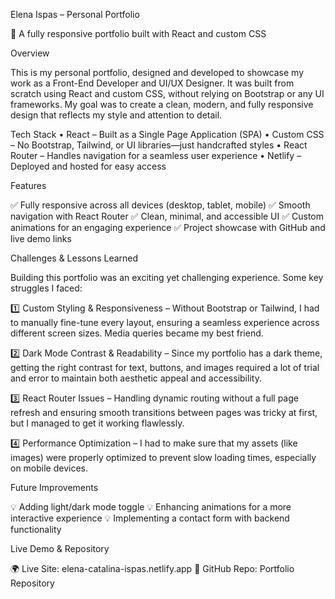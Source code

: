Elena Ispas – Personal Portfolio

🚀 A fully responsive portfolio built with React and custom CSS

Overview

This is my personal portfolio, designed and developed to showcase my work as a Front-End Developer and UI/UX Designer. It was built from scratch using React and custom CSS, without relying on Bootstrap or any UI frameworks. My goal was to create a clean, modern, and fully responsive design that reflects my style and attention to detail.

Tech Stack
	•	React – Built as a Single Page Application (SPA)
	•	Custom CSS – No Bootstrap, Tailwind, or UI libraries—just handcrafted styles
	•	React Router – Handles navigation for a seamless user experience
	•	Netlify – Deployed and hosted for easy access

Features

✅ Fully responsive across all devices (desktop, tablet, mobile)
✅ Smooth navigation with React Router
✅ Clean, minimal, and accessible UI
✅ Custom animations for an engaging experience
✅ Project showcase with GitHub and live demo links

Challenges & Lessons Learned

Building this portfolio was an exciting yet challenging experience. Some key struggles I faced:

1️⃣ Custom Styling & Responsiveness – Without Bootstrap or Tailwind, I had to manually fine-tune every layout, ensuring a seamless experience across different screen sizes. Media queries became my best friend.

2️⃣ Dark Mode Contrast & Readability – Since my portfolio has a dark theme, getting the right contrast for text, buttons, and images required a lot of trial and error to maintain both aesthetic appeal and accessibility.

3️⃣ React Router Issues – Handling dynamic routing without a full page refresh and ensuring smooth transitions between pages was tricky at first, but I managed to get it working flawlessly.

4️⃣ Performance Optimization – I had to make sure that my assets (like images) were properly optimized to prevent slow loading times, especially on mobile devices.

Future Improvements

💡 Adding light/dark mode toggle
💡 Enhancing animations for a more interactive experience
💡 Implementing a contact form with backend functionality

Live Demo & Repository

🌍 Live Site: elena-catalina-ispas.netlify.app
📂 GitHub Repo: Portfolio Repository
